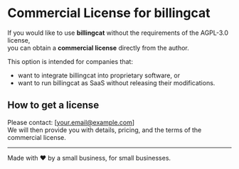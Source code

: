 # Commercial License for billingcat

If you would like to use **billingcat** without the requirements of the AGPL-3.0 license,  
you can obtain a **commercial license** directly from the author.

This option is intended for companies that:
- want to integrate billingcat into proprietary software, or
- want to run billingcat as SaaS without releasing their modifications.

## How to get a license

Please contact: [your.email@example.com]  
We will then provide you with details, pricing, and the terms of the commercial license.

---
Made with ❤️ by a small business, for small businesses.
